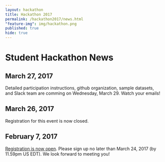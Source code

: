 ```yaml
---
layout: hackathon
title: Hackathon 2017
permalink: /hackathon2017/news.html
"feature-img": img/hackathon.png
published: true
hide: true
---
```


# Student Hackathon News

## March 27, 2017

Detailed participation instructions, github organization, sample datasets, and Slack team are comming on Wednesday, March 29. Watch your emails!

## March 26, 2017

Registration for this event is now closed.


## February 7, 2017

[Registration is now open](https://goo.gl/5MQikO). Please sign up no later than March 24, 2017 (by 11.59pm US EDT). We look forward to meeting you!
